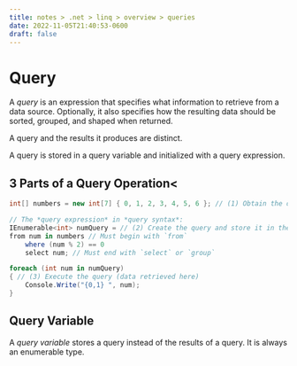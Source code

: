 ```yaml
---
title: notes > .net > linq > overview > queries
date: 2022-11-05T21:40:53-0600
draft: false
---
```

# Query
A *query* is an expression that specifies what information to retrieve from a data source. Optionally, it also specifies how the resulting data should be sorted, grouped, and shaped when returned.

A query and the results it produces are distinct.

A query is stored in a query variable and initialized with a query expression.

## 3 Parts of a Query Operation<
```cs
int[] numbers = new int[7] { 0, 1, 2, 3, 4, 5, 6 }; // (1) Obtain the data source

// The *query expression* in *query syntax*:
IEnumerable<int> numQuery = // (2) Create the query and store it in the *query variable* (`numQuery`)
from num in numbers // Must begin with `from`
    where (num % 2) == 0
    select num; // Must end with `select` or `group`

foreach (int num in numQuery) 
{ // (3) Execute the query (data retrieved here)
    Console.Write("{0,1} ", num);
}
```

## Query Variable
A *query variable* stores a query instead of the results of a query. It is always an enumerable type.
